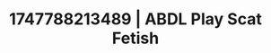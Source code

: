 ---
categories:
- Sultry voice
- Dark fantasy erotica
- Candlelit scenes
- Artistic nudes
- Mindful pleasure
image: /assets/images/1747788213489.jpg
layout: post
seo:
  description: Featured content with high-quality ABDL Play, Scat Fetish. HD images
    available.
  keywords: ABDL Play, Scat Fetish
  og_image: /assets/images/1747788213489.jpg
  schema_type: VisualArtwork
tags:
- ABDL Play
- '#1747788213489'
- Scat Fetish
title: 1747788213489 | ABDL Play Scat Fetish
---